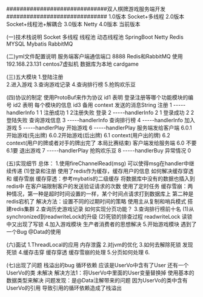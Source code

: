 ##############################双人棋牌游戏服务端开发##############################
1.0版本  Socket+多线程
2.0版本  Socket+线程池+解耦合
3.0版本  Netty
4.0版本  当前版本

(一)技术栈说明
    Socket   多线程  线程池  动态线程池
    SpringBoot  Netty  Redis  MYSQL  Mybatis  RabbitMQ  

(二)yml文件配置说明
    服务端客户端通信端口 8888
    Redis和RabbitMQ 使用192.168.23.131 centos7虚拟机
    数据库为本地 cardgame

(三)五大模块 
    1.登陆注册  
    2.进入游戏
    3.查询游戏记录
    4.查询排行榜
    5.抢购欢乐豆  

(四)协议的制定
    使用ProtoBuf来作为协议
    id1   表明  登录注册等哪个功能模块的编号
    id2   表明  每个模块的信息
    id3   备用
    context   发送的消息String
    注册         1   -----handlerInfo   1  1 注册成功   1  2注册失败
    登录         2   -----handlerInfo   2  1 登录成功   2  2登陆失败
    查询游戏信息   3   -----handlerInfo
    查询排行榜    4   -----handlerInfo
    加入游戏     5    -----handlerPlay
    开始游戏     6    -----handlerPlay    服务端发给客户端  6.0.1 开始游戏(先出牌)  6.0.2开始游戏(后出牌)   6.1 context(用户出的牌)   6.2 context(用户的牌或者对手的牌出完了 本局比赛结束)
                                         客户端发给服务端  6.0 不要    6.1要
    退出游戏     7    -----handlerPlay
    抢购欢乐豆   8    -----handlerBuy
    异常情况      0


(五)实现细节
    总体：
    1.使用fireChannelRead(msg) 可以使得msg在handler中继续传递
    (1)登录和注册
        使用了redis作为缓存，缓存用户的信息
        如何解决缓存穿透 和 缓存雪崩
        缓存穿透：参考mybatis的二级缓存  将数据库中没有的数据也插入到redis中
            在客户端限制客户的发送验证请求的次数 使用了定时任务
        缓存雪崩：两种情况，第一种是超时时间设置的一样，某个时间点请求打到数据库上
            第二种是redis宕机了
            解决方法：设置不同的过期时间的策略
                    使用主从复制和哨兵模式 搭建redis集群
    2.查询历史游戏记录
        如何实现分页功能？
    3.查询排行榜前十名
        (1)从synchronized到readwriteLock的升级
        (2)死锁的排查过程   readwriteLock 读锁中又出现了写锁
    4.加入游戏模块
        生产者消费者的思想解决
    5.开始游戏模块
        遇到了一个Bug @Data的使用

    


(六)面试
    1.ThreadLocal的应用  内存泄露
    2.对jvm的优化
    3.如何去解除死锁 发现死锁
    4.缓存击穿  缓存穿透 缓存雪崩的处理
    5.分页如何处理
    6.

(七)出现了问题 栈溢出的bug 循环依赖
    应该是UserVo中含有了User 还有一个UserVo的类
    未解决
    解决方法1：将UserVo中里面的User变量替换掉
    使用基本的数据类型来解决
    问题发现：是@Data注解带来的问题 因为UserVo的类中含有UserVo的引用 导致引用的循环依赖造成了栈溢出